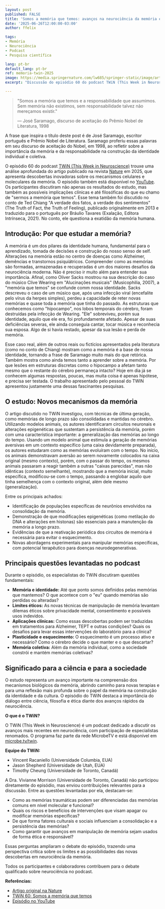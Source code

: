 ```yaml
---
layout: post
published: FALSE
title: 'Somos a memória que temos: avanços na neurociência da memória em 2025'
date: '2025-06-26T12:00:00-03:00'
author: ffelix

tags:
- Memória
- Neurociência
- Podcast
- Pesquisa científica

lang: pt-br
default_lang: pt-br
ref: memoria-twin-2025
image: https://media.springernature.com/lw685/springer-static/image/art%3A10.1038%2Fs41586-025-08993-1/MediaObjects/41586_2025_8993_Fig1_HTML.png
excerpt: "Discussão do episódio 60 do podcast TWiN (This Week in Neuroscience) sobre o artigo publicado na Nature em 2025, que revela novos mecanismos da formação e manutenção da memória, e as principais questões levantadas pelos especialistas."

---
```


> "Somos a memória que temos e a responsabilidade que assumimos. Sem memória não existimos, sem responsabilidade talvez não mereçamos existir."
>
> — José Saramago, discurso de aceitação do Prêmio Nobel de Literatura, 1998

A frase que inspira o título deste post é de José Saramago, escritor português e Prêmio Nobel de Literatura. Saramago proferiu essas palavras em seu discurso de aceitação do Nobel, em 1998, ao refletir sobre a importância da memória e da responsabilidade na construção da identidade individual e coletiva.

O episódio 60 do podcast [TWiN (This Week in Neuroscience)](https://www.microbe.tv/twin/twin-60/) trouxe uma análise aprofundada do artigo publicado na revista [Nature](https://www.nature.com/articles/s41586-025-08993-1) em 2025, que apresenta descobertas inovadoras sobre os mecanismos celulares e moleculares da memória. O episódio também está disponível no [YouTube](https://www.youtube.com/watch?v=UonSUOcWM80). Os participantes discutiram não apenas os resultados do estudo, mas também as possíveis implicações clínicas e até filosóficas do que eu chamo de "sermos a memória que temos". Esse tema também foi discutido no conto de Ted Chiang "A verdade dos fatos, a verdade dos sentimentos" (The Truth of Fact, the Truth of Feeling), publicado originalmente em 2013 e traduzido para o português por Bráulio Tavares (Exalação, Editora Intrínseca, 2021). No conto, ele questiona a exatidão da memória humana.
<!--more-->

## Introdução: Por que estudar a memória?

A memória é um dos pilares da identidade humana, fundamental para o aprendizado, tomada de decisões e construção do nosso senso de self. Alterações na memória estão no centro de doenças como Alzheimer, demências e transtornos psiquiátricos. Compreender como as memórias são formadas, armazenadas e recuperadas é um dos maiores desafios da neurociência moderna. Não é preciso ir muito além para entender sua importância. Afinal, como Oliver Sacks mostrou na sua descrição do caso do músico Clive Wearing em "Alucinações musicais" (Musicophilia, 2007), a "memória que temos" se confunde comm nossa identidade. Sacks descreveu o caso de um músico que, após uma infecção viral (encefalite pelo vírus da herpes simples), perdeu a capacidade de reter novas memórias e quase toda a memória que tinha do passado. As estruturas que conhecemos como "hipocampo", nos lobos temporais do cérebro, foram destruídas pela infecção de Wearing. "Ele" sobreviveu, porém sua identidade, aquilo que ele era, foi profundamente afetado. Apesar de suas deficiências severas, ele ainda conseguia cantar, tocar música e reconhecia sua esposa. Algo de si havia restado, apesar da sua lesão e perda de memória.

Esse caso real, além de outros reais ou fictícios apresentados pela literatura (como no conto de Chiang) mostram como a memória é a base de nossa identidade, tornando a frase de Saramago muito mais do que retórica. Também mostra como ainda temos tanto a aprender sobre a memória. Por que lesões em estruturas discretas como o hipocampo a afetam tanto mesmo que o restante do cérebro permaneça intacto? Hoje em dia já se conhecem algumas respostas, poucas, mas muita coisa é apenas hipótese, e precisa ser testada. O trabalho apresentado pelo pessoal do TWIN apresentou justamente uma dessas fascinantes pesquisas.

## O estudo: Novos mecanismos da memória

O artigo discutido no TWiN investigou, com técnicas de última geração, como memórias de longo prazo são consolidadas e mantidas no cérebro. Utilizando modelos animais, os autores identificaram circuitos neuronais e alterações epigenéticas que sustentam a persistência da memória, porém com uma característica importante: a generalização das memórias ao longo do tempo. Usando um modelo animal que estimula a geração de memórias aversivas em um contexto específico (uma caixa devidamente preparada), os autores estudaram como as memórias evoluíram com o tempo. No início, os animais demonstravam aversão ao serem novamente colocados na caixa original (mesmo contexto), porém, com o passar do tempo, os mesmos animais passaram a reagir também a outras "caixas parecidas", mas não idênticas (contexto semelhante), mostrando que a memória inicial, muito específica, modificou-se com o tempo, passando a englobar aquilo que tinha semelhença com o contexto original, além dele mesmo (generalização). 

Entre os principais achados:
- Identificação de populações específicas de neurônios envolvidos na consolidação da memória.
- Demonstração de que modificações epigenéticas (como metilação do DNA e alterações em histonas) são essenciais para a manutenção da memória a longo prazo.
- Evidências de que a reativação periódica dos circuitos de memória é necessária para evitar o esquecimento.
- Novas abordagens experimentais para manipular memórias específicas, com potencial terapêutico para doenças neurodegenerativas.

## Principais questões levantadas no podcast

Durante o episódio, os especialistas do TWiN discutiram questões fundamentais:

- **Memória e identidade:** Até que ponto somos definidos pelas memórias que mantemos? O que acontece com o "eu" quando memórias são perdidas ou alteradas?
- **Limites éticos:** As novas técnicas de manipulação de memória levantam dilemas éticos sobre privacidade mental, consentimento e possíveis usos indevidos.
- **Aplicações clínicas:** Como essas descobertas podem ser traduzidas em tratamentos para Alzheimer, TEPT e outras condições? Quais os desafios para levar essas intervenções do laboratório para a clínica?
- **Plasticidade e esquecimento:** O esquecimento é um processo ativo e necessário? Como o cérebro decide o que manter e o que descartar?
- **Memória coletiva:** Além da memória individual, como a sociedade constrói e mantém memórias coletivas?

## Significado para a ciência e para a sociedade

O estudo representa um avanço importante na compreensão dos mecanismos biológicos da memória, abrindo caminho para novas terapias e para uma reflexão mais profunda sobre o papel da memória na construção da identidade e da cultura. O episódio do TWiN destaca a importância do diálogo entre ciência, filosofia e ética diante dos avanços rápidos da neurociência.

**O que é o TWiN?**

O TWiN (This Week in Neuroscience) é um podcast dedicado a discutir os avanços mais recentes em neurociência, com participação de especialistas renomados. O programa faz parte da rede MicrobeTV e está disponível em [microbe.tv/twin](https://www.microbe.tv/twin/).

**Equipe do TWiN:**

- Vincent Racaniello (Universidade Columbia, EUA)
- Jason Shepherd (Universidade de Utah, EUA)
- Timothy Cheung (Universidade de Toronto, Canadá)

A Dra. Vivianne Morrison (Universidade de Toronto, Canadá) não participou diretamente do episódio, mas enviou contribuições relevantes para a discussão. Entre as questões levantadas por ela, destacam-se:

- Como as memórias traumáticas podem ser diferenciadas das memórias comuns em nível molecular e funcional?
- Quais os riscos e benefícios de intervenções que visam apagar ou modificar memórias específicas?
- De que forma fatores culturais e sociais influenciam a consolidação e a persistência das memórias?
- Como garantir que avanços em manipulação de memória sejam usados de forma ética e responsável?

Essas perguntas ampliaram o debate do episódio, trazendo uma perspectiva crítica sobre os limites e as possibilidades das novas descobertas em neurociência da memória.

Todos os participantes e colaboradores contribuem para o debate qualificado sobre neurociência no podcast.

**Referências:**

- [Artigo original na Nature](https://www.nature.com/articles/s41586-025-08993-1)
- [TWiN 60: Somos a memória que temos](https://www.microbe.tv/twin/twin-60/)
- [Episódio no YouTube](https://www.youtube.com/watch?v=UonSUOcWM80)
